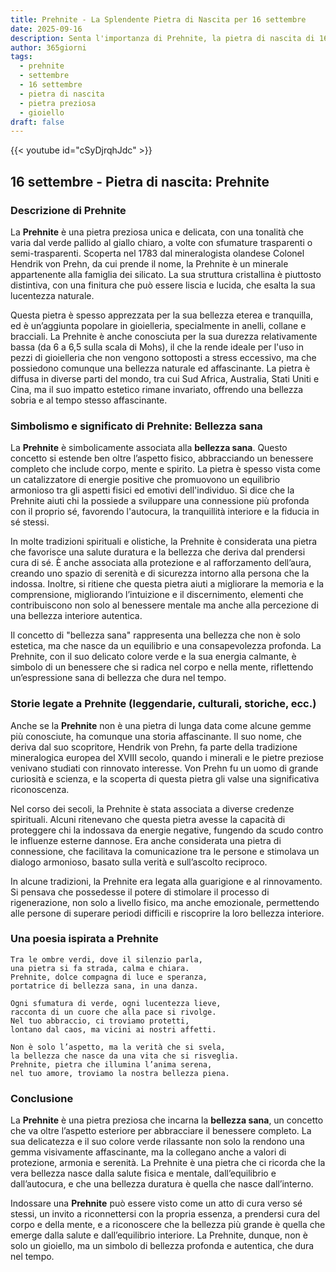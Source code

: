 ```yaml
---
title: Prehnite - La Splendente Pietra di Nascita per 16 settembre
date: 2025-09-16
description: Senta l'importanza di Prehnite, la pietra di nascita di 16 settembre che simboleggia Bellezza sana. Lasci che la sua bellezza e il suo significato illuminino la sua giornata.
author: 365giorni
tags:
  - prehnite
  - settembre
  - 16 settembre
  - pietra di nascita
  - pietra preziosa
  - gioiello
draft: false
---
```


{{< youtube id="cSyDjrqhJdc" >}}

## 16 settembre - Pietra di nascita: Prehnite

### Descrizione di Prehnite

La **Prehnite** è una pietra preziosa unica e delicata, con una tonalità che varia dal verde pallido al giallo chiaro, a volte con sfumature trasparenti o semi-trasparenti. Scoperta nel 1783 dal mineralogista olandese Colonel Hendrik von Prehn, da cui prende il nome, la Prehnite è un minerale appartenente alla famiglia dei silicato. La sua struttura cristallina è piuttosto distintiva, con una finitura che può essere liscia e lucida, che esalta la sua lucentezza naturale.

Questa pietra è spesso apprezzata per la sua bellezza eterea e tranquilla, ed è un’aggiunta popolare in gioielleria, specialmente in anelli, collane e bracciali. La Prehnite è anche conosciuta per la sua durezza relativamente bassa (da 6 a 6,5 sulla scala di Mohs), il che la rende ideale per l'uso in pezzi di gioielleria che non vengono sottoposti a stress eccessivo, ma che possiedono comunque una bellezza naturale ed affascinante. La pietra è diffusa in diverse parti del mondo, tra cui Sud Africa, Australia, Stati Uniti e Cina, ma il suo impatto estetico rimane invariato, offrendo una bellezza sobria e al tempo stesso affascinante.

### Simbolismo e significato di Prehnite: Bellezza sana

La **Prehnite** è simbolicamente associata alla **bellezza sana**. Questo concetto si estende ben oltre l’aspetto fisico, abbracciando un benessere completo che include corpo, mente e spirito. La pietra è spesso vista come un catalizzatore di energie positive che promuovono un equilibrio armonioso tra gli aspetti fisici ed emotivi dell'individuo. Si dice che la Prehnite aiuti chi la possiede a sviluppare una connessione più profonda con il proprio sé, favorendo l'autocura, la tranquillità interiore e la fiducia in sé stessi.

In molte tradizioni spirituali e olistiche, la Prehnite è considerata una pietra che favorisce una salute duratura e la bellezza che deriva dal prendersi cura di sé. È anche associata alla protezione e al rafforzamento dell’aura, creando uno spazio di serenità e di sicurezza intorno alla persona che la indossa. Inoltre, si ritiene che questa pietra aiuti a migliorare la memoria e la comprensione, migliorando l’intuizione e il discernimento, elementi che contribuiscono non solo al benessere mentale ma anche alla percezione di una bellezza interiore autentica.

Il concetto di "bellezza sana" rappresenta una bellezza che non è solo estetica, ma che nasce da un equilibrio e una consapevolezza profonda. La Prehnite, con il suo delicato colore verde e la sua energia calmante, è simbolo di un benessere che si radica nel corpo e nella mente, riflettendo un’espressione sana di bellezza che dura nel tempo.

### Storie legate a Prehnite (leggendarie, culturali, storiche, ecc.)

Anche se la **Prehnite** non è una pietra di lunga data come alcune gemme più conosciute, ha comunque una storia affascinante. Il suo nome, che deriva dal suo scopritore, Hendrik von Prehn, fa parte della tradizione mineralogica europea del XVIII secolo, quando i minerali e le pietre preziose venivano studiati con rinnovato interesse. Von Prehn fu un uomo di grande curiosità e scienza, e la scoperta di questa pietra gli valse una significativa riconoscenza.

Nel corso dei secoli, la Prehnite è stata associata a diverse credenze spirituali. Alcuni ritenevano che questa pietra avesse la capacità di proteggere chi la indossava da energie negative, fungendo da scudo contro le influenze esterne dannose. Era anche considerata una pietra di connessione, che facilitava la comunicazione tra le persone e stimolava un dialogo armonioso, basato sulla verità e sull’ascolto reciproco.

In alcune tradizioni, la Prehnite era legata alla guarigione e al rinnovamento. Si pensava che possedesse il potere di stimolare il processo di rigenerazione, non solo a livello fisico, ma anche emozionale, permettendo alle persone di superare periodi difficili e riscoprire la loro bellezza interiore.

### Una poesia ispirata a Prehnite

```
Tra le ombre verdi, dove il silenzio parla,
una pietra si fa strada, calma e chiara.
Prehnite, dolce compagna di luce e speranza,
portatrice di bellezza sana, in una danza.

Ogni sfumatura di verde, ogni lucentezza lieve,
racconta di un cuore che alla pace si rivolge.
Nel tuo abbraccio, ci troviamo protetti,
lontano dal caos, ma vicini ai nostri affetti.

Non è solo l’aspetto, ma la verità che si svela,
la bellezza che nasce da una vita che si risveglia.
Prehnite, pietra che illumina l’anima serena,
nel tuo amore, troviamo la nostra bellezza piena.
```

### Conclusione

La **Prehnite** è una pietra preziosa che incarna la **bellezza sana**, un concetto che va oltre l’aspetto esteriore per abbracciare il benessere completo. La sua delicatezza e il suo colore verde rilassante non solo la rendono una gemma visivamente affascinante, ma la collegano anche a valori di protezione, armonia e serenità. La Prehnite è una pietra che ci ricorda che la vera bellezza nasce dalla salute fisica e mentale, dall’equilibrio e dall’autocura, e che una bellezza duratura è quella che nasce dall’interno.

Indossare una **Prehnite** può essere visto come un atto di cura verso sé stessi, un invito a riconnettersi con la propria essenza, a prendersi cura del corpo e della mente, e a riconoscere che la bellezza più grande è quella che emerge dalla salute e dall’equilibrio interiore. La Prehnite, dunque, non è solo un gioiello, ma un simbolo di bellezza profonda e autentica, che dura nel tempo.